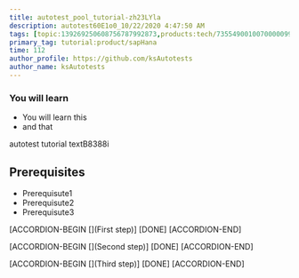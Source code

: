 ```yaml
---
title: autotest_pool_tutorial-zh23LYla
description: autotest60E1o0_10/22/2020 4:47:50 AM
tags: [topic:139269250608756787992873,products:tech/73554900100700000996,tutorial:experience/advanced]
primary_tag: tutorial:product/sapHana
time: 112
author_profile: https://github.com/ksAutotests
author_name: ksAutotests
---
```

### You will learn
- You will learn this
- and that

autotest tutorial textB8388i

## Prerequisites
- Prerequisute1
- Prerequisute2
- Prerequisute3

[ACCORDION-BEGIN [](First step)]
[DONE]
[ACCORDION-END]

[ACCORDION-BEGIN [](Second step)]
[DONE]
[ACCORDION-END]

[ACCORDION-BEGIN [](Third step)]
[DONE]
[ACCORDION-END]

